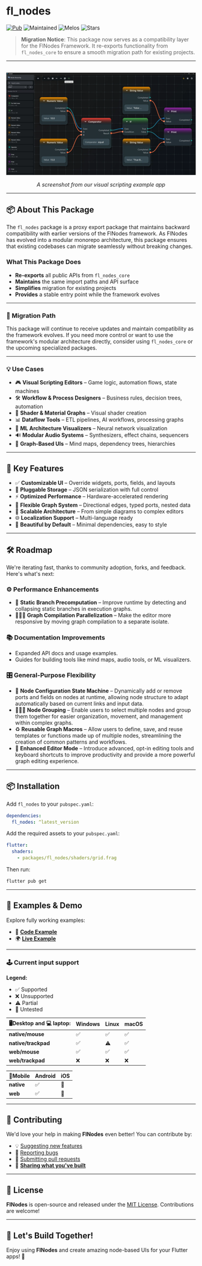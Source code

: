 # **fl_nodes**

[![Pub](https://img.shields.io/pub/v/fl_nodes.svg?style=for-the-badge)](https://pub.dev/packages/fl_nodes)
![Maintained](https://img.shields.io/badge/maintained%3F-yes-green?style=for-the-badge)
![Melos](https://img.shields.io/badge/monorepo-managed%20with%20Melos-magenta?style=for-the-badge)
![Stars](https://img.shields.io/github/stars/WilliamKarolDiCioccio/fl_nodes?style=for-the-badge)

> **Migration Notice**: This package now serves as a compatibility layer for the FlNodes Framework. It re-exports functionality from `fl_nodes_core` to ensure a smooth migration path for existing projects.

---

<p align="center">
  <img src="https://raw.githubusercontent.com/WilliamKarolDiCioccio/fl_nodes/refs/heads/main/.github/images/node_editor_example.webp" alt="FlNodes Example" />
</p>

<p align="center">
  <i >A screenshot from our visual scripting example app</i>
</p>

---

## 📦 About This Package

The `fl_nodes` package is a proxy export package that maintains backward compatibility with earlier versions of the FlNodes framework. As FlNodes has evolved into a modular monorepo architecture, this package ensures that existing codebases can migrate seamlessly without breaking changes.

### What This Package Does

- **Re-exports** all public APIs from `fl_nodes_core`
- **Maintains** the same import paths and API surface
- **Simplifies** migration for existing projects
- **Provides** a stable entry point while the framework evolves

---

### 🔄 Migration Path

This package will continue to receive updates and maintain compatibility as the framework evolves. If you need more control or want to use the framework's modular architecture directly, consider using `fl_nodes_core` or the upcoming specialized packages.

---

### 💡 Use Cases

- 🎮 **Visual Scripting Editors** – Game logic, automation flows, state machines
- 🛠 **Workflow & Process Designers** – Business rules, decision trees, automation
- 🎨 **Shader & Material Graphs** – Visual shader creation
- 📊 **Dataflow Tools** – ETL pipelines, AI workflows, processing graphs
- 🤖 **ML Architecture Visualizers** – Neural network visualization
- 🔊 **Modular Audio Systems** – Synthesizers, effect chains, sequencers
- 🧠 **Graph-Based UIs** – Mind maps, dependency trees, hierarchies

---

## 🌟 Key Features

- ✅ **Customizable UI** – Override widgets, ports, fields, and layouts
- 💾 **Pluggable Storage** – JSON serialization with full control
- ⚡ **Optimized Performance** – Hardware-accelerated rendering
- 🔗 **Flexible Graph System** – Directional edges, typed ports, nested data
- 📏 **Scalable Architecture** – From simple diagrams to complex editors
- 🌐 **Localization Support** – Multi-language ready
- 🎨 **Beautiful by Default** – Minimal dependencies, easy to style

---

## 🛠 Roadmap

We're iterating fast, thanks to community adoption, forks, and feedback. Here's what's next:

### ⚙️ Performance Enhancements

- 📝 **Static Branch Precomputation** – Improve runtime by detecting and collapsing static branches in execution graphs.
- 🏃‍♂️‍➡️ **Graph Compilation Parallelization** – Make the editor more responsive by moving graph compilation to a separate isolate.

### 📚 Documentation Improvements

- Expanded API docs and usage examples.
- Guides for building tools like mind maps, audio tools, or ML visualizers.

### 🎛 General-Purpose Flexibility

- 🤖 **Node Configuration State Machine** – Dynamically add or remove ports and fields on nodes at runtime, allowing node structure to adapt automatically based on current links and input data.
- 🧑‍🤝‍🧑 **Node Grouping** – Enable users to select multiple nodes and group them together for easier organization, movement, and management within complex graphs.
- ♻️ **Reusable Graph Macros** – Allow users to define, save, and reuse templates or functions made up of multiple nodes, streamlining the creation of common patterns and workflows.
- 🎩 **Enhanced Editor Mode** – Introduce advanced, opt-in editing tools and keyboard shortcuts to improve productivity and provide a more powerful graph editing experience.

---

## 📦 Installation

Add `fl_nodes` to your `pubspec.yaml`:

```yaml
dependencies:
  fl_nodes: ^latest_version
```

Add the required assets to your `pubspec.yaml`:

```yaml
flutter:
  shaders:
    - packages/fl_nodes/shaders/grid.frag
```

Then run:

```bash
flutter pub get
```

---

## 🧩 **Examples & Demo**

Explore fully working examples:

- 📄 **[Code Example](https://github.com/WilliamKarolDiCioccio/fl_nodes/blob/main/example/lib/main.dart)**
- 🌍 **[Live Example](https://williamkaroldicioccio.github.io/fl_nodes/)**

---

### 🕹️ Current input support

**Legend:**

- ✅ Supported
- ❌ Unsupported
- ⚠️ Partial
- 🧪 Untested

| 🖥️Desktop and 💻 laptop: | Windows | Linux | macOS |
| ------------------------ | ------- | ----- | ----- |
| **native/mouse**         | ✅      | ✅    | ✅    |
| **native/trackpad**      | ✅      | ⚠️    | ✅    |
| **web/mouse**            | ✅      | ✅    | ✅    |
| **web/trackpad**         | ❌      | ❌    | ❌    |

| 📱Mobile   | Android | iOS |
| ---------- | ------- | --- |
| **native** | ✅      | 🧪  |
| **web**    | ✅      | 🧪  |

---

## 🙌 **Contributing**

We'd love your help in making **FlNodes** even better! You can contribute by:

- 💡 [Suggesting new features](https://github.com/WilliamKarolDiCioccio/fl_nodes/issues)
- 🐛 [Reporting bugs](https://github.com/WilliamKarolDiCioccio/fl_nodes/issues)
- 🔧 [Submitting pull requests](https://github.com/WilliamKarolDiCioccio/fl_nodes/pulls)
- 👏 [**Sharing what you've built**](https://github.com/WilliamKarolDiCioccio/fl_nodes/discussions/49)

---

## 📜 **License**

**FlNodes** is open-source and released under the [MIT License](LICENSE.md).
Contributions are welcome!

---

## 🚀 **Let's Build Together!**

Enjoy using **FlNodes** and create amazing node-based UIs for your Flutter apps! 🌟
